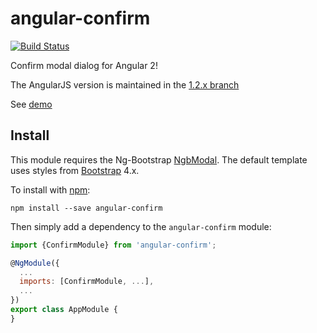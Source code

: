 angular-confirm
===============
[![Build Status](https://travis-ci.org/jameskleeh/angular-confirm.svg?branch=master)](https://travis-ci.org/jameskleeh/angular-confirm)

Confirm modal dialog for Angular 2!

The AngularJS version is maintained in the [1.2.x branch](https://github.com/jameskleeh/angular-confirm/tree/1.2.x)

See [demo](http://jameskleeh.github.io/angular-confirm/angular2)

## Install
This module requires the Ng-Bootstrap [NgbModal](https://ng-bootstrap.github.io/#/components/modal). The default template uses styles from [Bootstrap](http://v4-alpha.getbootstrap.com/) 4.x.

To install with [npm](https://www.npmjs.com/package/angular-confirm):
```
npm install --save angular-confirm
```

Then simply add a dependency to the `angular-confirm` module:

```javascript
import {ConfirmModule} from 'angular-confirm';

@NgModule({
  ...
  imports: [ConfirmModule, ...],
  ...
})
export class AppModule {
}
```
